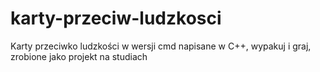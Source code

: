 # karty-przeciw-ludzkosci
Karty przeciwko ludzkości w wersji cmd napisane w C++, wypakuj i graj, zrobione jako projekt na studiach
